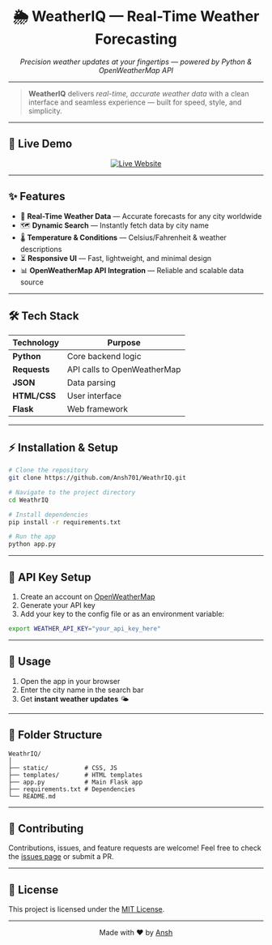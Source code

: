 
<h1 align="center">🌦️ WeatherIQ — Real-Time Weather Forecasting</h1>

<p align="center">
  <em>Precision weather updates at your fingertips — powered by Python & OpenWeatherMap API</em>
</p>

---

> **WeatherIQ** delivers *real-time, accurate weather data* with a clean interface and seamless experience — built for speed, style, and simplicity.

---

## 🚀 Live Demo  
<p align="center">
  <a href="https://your-live-site-url.com" target="_blank">
    <img src="https://img.shields.io/badge/🌐%20View%20Live%20Website-0A66C2?style=for-the-badge&logoColor=white" alt="Live Website" />
  </a>
</p>

---

## ✨ Features

- 📍 **Real-Time Weather Data** — Accurate forecasts for any city worldwide  
- 🗺 **Dynamic Search** — Instantly fetch data by city name  
- 🌡 **Temperature & Conditions** — Celsius/Fahrenheit & weather descriptions  
- ⏳ **Responsive UI** — Fast, lightweight, and minimal design  
- 📊 **OpenWeatherMap API Integration** — Reliable and scalable data source  

---

## 🛠️ Tech Stack

| Technology | Purpose |
|------------|---------|
| **Python** | Core backend logic |
| **Requests** | API calls to OpenWeatherMap |
| **JSON** | Data parsing |
| **HTML/CSS** | User interface |
| **Flask** | Web framework |

---

## ⚡ Installation & Setup

```bash
# Clone the repository
git clone https://github.com/Ansh701/WeathrIQ.git

# Navigate to the project directory
cd WeathrIQ

# Install dependencies
pip install -r requirements.txt

# Run the app
python app.py
````

---

## 🔑 API Key Setup

1. Create an account on [OpenWeatherMap](https://openweathermap.org/api)
2. Generate your API key
3. Add your key to the config file or as an environment variable:

```bash
export WEATHER_API_KEY="your_api_key_here"
```

---

## 📌 Usage

1. Open the app in your browser
2. Enter the city name in the search bar
3. Get **instant weather updates** 🌤

---

## 📂 Folder Structure

```
WeathrIQ/
│
├── static/          # CSS, JS
├── templates/       # HTML templates
├── app.py           # Main Flask app
├── requirements.txt # Dependencies
└── README.md
```

---

## 🤝 Contributing

Contributions, issues, and feature requests are welcome!
Feel free to check the [issues page](https://github.com/Ansh701/WeathrIQ/issues) or submit a PR.

---

## 📜 License

This project is licensed under the [MIT License](LICENSE).

---

<p align="center">Made with ❤️ by <a href="https://www.linkedin.com/in/ansh0">Ansh</a></p>


